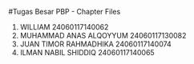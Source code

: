 #Tugas Besar PBP - Chapter Files

1. WILLIAM				24060117140062
2. MUHAMMAD ANAS ALQOYYUM	24060117130082
3. JUAN TIMOR RAHMADHIKA		24060117140074	
4. ILMAN NABIL SHIDDIQ		24060117140065
